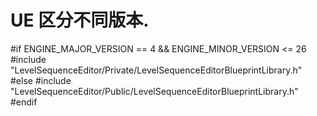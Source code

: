 # UE 区分不同版本.

#if ENGINE_MAJOR_VERSION == 4 && ENGINE_MINOR_VERSION <= 26
	#include "LevelSequenceEditor/Private/LevelSequenceEditorBlueprintLibrary.h"
#else
	#include "LevelSequenceEditor/Public/LevelSequenceEditorBlueprintLibrary.h"
#endif

